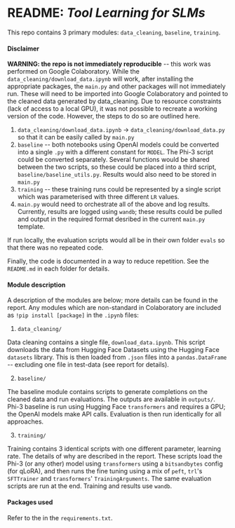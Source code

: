 # README: _Tool Learning for SLMs_

This repo contains 3 primary modules: `data_cleaning`, `baseline`, `training`. 


#### Disclaimer

**WARNING: the repo is not immediately reproducible** -- this work was performed on Google Colaboratory. While the `data_cleaning/download_data.ipynb` will work, after installing the appropriate packages, the `main.py` and other packages will not immediately run. These will need to be imported into Google Colaboratory and pointed to the cleaned data generated by data_cleaning. Due to resource constraints (lack of access to a local GPU), it was not possible to recreate a working version of the code. However, the steps to do so are outlined here.

1. `data_cleaning/download_data.ipynb` -> `data_cleaning/download_data.py` so that it can be easily called by `main.py`
2. `baseline` -- both notebooks using OpenAI models could be converted into a single `.py` with a different constant for `MODEL`. The Phi-3 script could be converted separately. Several functions would be shared between the two scripts, so these could be placed into a third script, `baseline/baseline_utils.py`. Results would also need to be stored in `main.py`
3. `training` -- these training runs could be represented by a single script which was parameterised with three different `LR` values.
4. `main.py` would need to orchestrate all of the above and log results. Currently, results are logged using `wandb`; these results could be pulled and output in the required format desribed in the current `main.py` template.

If run locally, the evaluation scripts would all be in their own folder `evals` so that there was no repeated code.

Finally, the code is documented in a way to reduce repetition. See the `README.md` in each folder for details.

#### Module description

A description of the modules are below; more details can be found in the report. Any modules which are non-standard in Colaboratory are included as `!pip install [package]` in the `.ipynb` files:

1. `data_cleaning/`

Data cleaning contains a single file, `download_data.ipynb`. This script downloads the data from Hugging Face Datasets using the Hugging Face `datasets` library. This is then loaded from `.json` files into a `pandas.DataFrame` -- excluding one file in test-data (see report for details).

2. `baseline/`

The baseline module contains scripts to generate completions on the cleaned data and run evaluations. The outputs are available in `outputs/`. Phi-3 baseline is run using Hugging Face `transformers` and requires a GPU; the OpenAI models make API calls. Evaluation is then run identically for all approaches.

3. `training/`

Training contains 3 identical scripts with one different parameter, learning rate. The details of why are described in the report. These scripts load the Phi-3 (or any other) model using `transformers` using a `bitsandbytes` config (for qLoRA), and then runs the fine tuning using a mix of `peft`, `trl`'s `SFTTrainer` and `transformers`' `TrainingArguments`. The same evaluation scripts are run at the end. Training and results use `wandb`. 


#### Packages used

Refer to the in the `requirements.txt`.